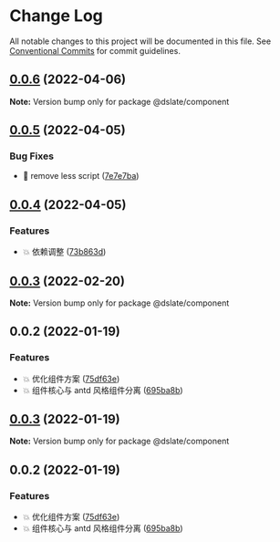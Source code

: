 # Change Log

All notable changes to this project will be documented in this file. See [Conventional Commits](https://conventionalcommits.org) for commit guidelines.

## [0.0.6](https://github.com/rojer95/dslate/compare/@dslate/component@0.0.5...@dslate/component@0.0.6) (2022-04-06)

**Note:** Version bump only for package @dslate/component

## [0.0.5](https://github.com/rojer95/dslate/compare/@dslate/component@0.0.4...@dslate/component@0.0.5) (2022-04-05)

### Bug Fixes

- :bug: remove less script ([7e7e7ba](https://github.com/rojer95/dslate/commit/7e7e7bad79c6c11318a5c32c99b422cdbf1e2524))

## [0.0.4](https://github.com/rojer95/dslate/compare/@dslate/component@0.0.3...@dslate/component@0.0.4) (2022-04-05)

### Features

- :boom: 依赖调整 ([73b863d](https://github.com/rojer95/dslate/commit/73b863d337d267bdda1c1a469f166e91ccce90aa))

## [0.0.3](https://github.com/rojer95/dslate/compare/@dslate/component@0.0.2...@dslate/component@0.0.3) (2022-02-20)

**Note:** Version bump only for package @dslate/component

## 0.0.2 (2022-01-19)

### Features

- :boom: 优化组件方案 ([75df63e](https://github.com/rojer95/dslate/commit/75df63ecfe90127b0d24288419092fe479bd96f4))
- :boom: 组件核心与 antd 风格组件分离 ([695ba8b](https://github.com/rojer95/dslate/commit/695ba8b8511c47a820f75227f1568bca884ac454))

## [0.0.3](https://github.com/rojer95/dslate/compare/@dslate/component@0.0.2...@dslate/component@0.0.3) (2022-01-19)

**Note:** Version bump only for package @dslate/component

## 0.0.2 (2022-01-19)

### Features

- :boom: 优化组件方案 ([75df63e](https://github.com/rojer95/dslate/commit/75df63ecfe90127b0d24288419092fe479bd96f4))
- :boom: 组件核心与 antd 风格组件分离 ([695ba8b](https://github.com/rojer95/dslate/commit/695ba8b8511c47a820f75227f1568bca884ac454))
